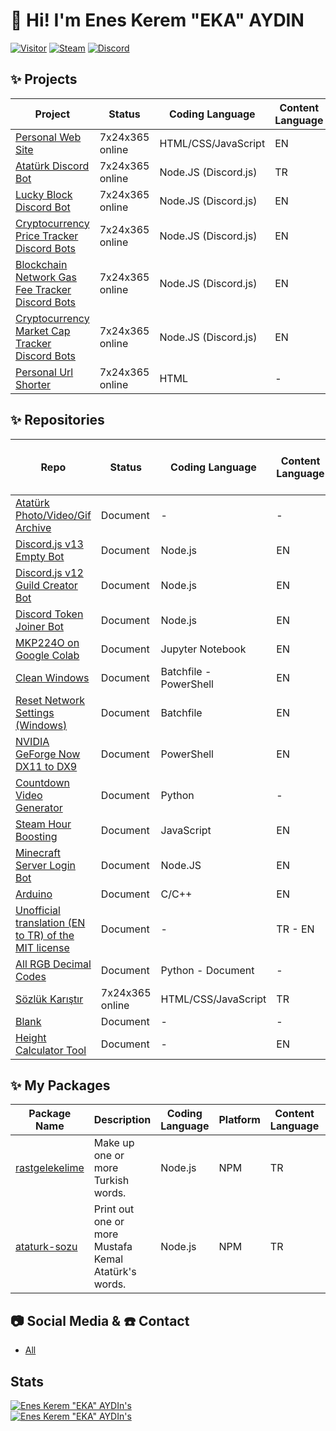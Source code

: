 # 👋 Hi! I'm Enes Kerem "EKA" AYDIN
[![Visitor](https://visitor-badge.laobi.icu/badge?page_id=EnesKeremAYDIN.EnesKeremAYDIN)](#)
[![Steam](https://img.shields.io/badge/donate-steam-blue?logo=Steam&style=flat-square)](https://steamcommunity.com/tradeoffer/new/?partner=434566573&token=g789u6Uv)
[![Discord](https://discord.com/api/guilds/817779288296128512/widget.png)](https://discord.gg/fJGtmKbuQB)

## ✨ Projects
| Project | Status | Coding Language | Content Language | Repo | Note Language |
| ----------- | ----------- | ----------- | ----------- | ----------- | ----------- |
| [Personal Web Site](https://eneskeremaydin.com.tr)| 7x24x365 online | HTML/CSS/JavaScript | EN | [GitHub Repo](https://github.com/EnesKeremAYDIN/EnesKeremAYDIN.github.io) | - |
| [Atatürk Discord Bot](https://top.gg/bot/719897844085161985)| 7x24x365 online | Node.JS (Discord.js) | TR | - | - |
| [Lucky Block Discord Bot](https://top.gg/bot/825666272335364108)| 7x24x365 online | Node.JS (Discord.js) | EN | - | - |
| [Cryptocurrency Price Tracker Discord Bots](https://eneskeremaydin.github.io/discord-tracker-bots#price-trackers)| 7x24x365 online | Node.JS (Discord.js) | EN | [GitHub Repo](https://github.com/EnesKeremAYDIN/discord-tracker-bots) | - |
| [Blockchain Network Gas Fee Tracker Discord Bots](https://eneskeremaydin.com.tr/discord-tracker-bots/#gas-fee-trackers)| 7x24x365 online | Node.JS (Discord.js) | EN | [GitHub Repo](https://github.com/EnesKeremAYDIN/discord-tracker-bots) | - |
| [Cryptocurrency Market Cap Tracker Discord Bots](https://eneskeremaydin.github.io/discord-tracker-bots#market-cap-trackers)| 7x24x365 online | Node.JS (Discord.js) | EN | [GitHub Repo](https://github.com/EnesKeremAYDIN/discord-tracker-bots) | - |
| [Personal Url Shorter](https://EKAs.link)| 7x24x365 online | HTML | - | [GitHub Repo](https://github.com/EnesKeremAYDIN0/EnesKeremAYDIN0) | - |

## ✨ Repositories
| Repo | Status | Coding Language | Content Language | The language of the notes |
| ----------- | ----------- | ----------- | ----------- | ----------- |
| [Atatürk Photo/Video/Gif Archive](https://github.com/EnesKeremAYDIN/Ataturk)| Document | - | - | TR |
| [Discord.js v13 Empty Bot](https://github.com/EnesKeremAYDIN/discord.js-v13-empty-bot) | Document | Node.js | EN | EN |
| [Discord.js v12 Guild Creator Bot](https://github.com/EnesKeremAYDIN/discord.js-v12-guild-creator) | Document | Node.js | EN | EN |
| [Discord Token Joiner Bot](https://github.com/EnesKeremAYDIN/discord-token-joiner) | Document | Node.js | EN | EN |
| [MKP224O on Google Colab](https://github.com/EnesKeremAYDIN/mkp224o-on-google-colab) | Document | Jupyter Notebook | EN | EN |
| [Clean Windows](https://github.com/EnesKeremAYDIN/CleanWindows) | Document | Batchfile - PowerShell | EN | - |
| [Reset Network Settings (Windows)](https://github.com/EnesKeremAYDIN/ResetNetworkSettings) | Document | Batchfile | EN | - |
| [NVIDIA GeForge Now DX11 to DX9](https://github.com/EnesKeremAYDIN/GeForgeNowDX11toDX9) | Document |  PowerShell | EN | - |
| [Countdown Video Generator](https://github.com/EnesKeremAYDIN/python-countdown-video-generator) | Document | Python | - | EN |
| [Steam Hour Boosting](https://github.com/EnesKeremAYDIN/steam-hour-boosting) | Document | JavaScript | EN | EN |
| [Minecraft Server Login Bot](https://github.com/EnesKeremAYDIN/minecraft-server-login-bot) | Document | Node.JS | EN | TR - EN |
| [Arduino](https://github.com/EnesKeremAYDIN/arduino) | Document | C/C++ | EN | EN |
| [Unofficial translation (EN to TR) of the MIT license](https://github.com/EnesKeremAYDIN/mit-lisansi-gayriresmi-ceviri)| Document | - | TR - EN | TR - EN |
| [All RGB Decimal Codes](https://github.com/EnesKeremAYDIN/all-rgb-decimal-codes) | Document | Python - Document | - | EN |
| [Sözlük Karıştır](https://EnesKeremAYDIN.github.io/sozlukkaristir.com) | 7x24x365 online | HTML/CSS/JavaScript | TR | TR |
| [Blank](https://github.com/EnesKeremAYDIN/Blank) | Document | - | - | - |
| [Height Calculator Tool](https://github.com/EnesKeremAYDIN/height-calculator-tool) | Document | - | EN | EN |


## ✨ My Packages
| Package Name  | Description | Coding Language | Platform | Content Language | GitHub Repo |
| ----------- | ----------- | ----------- | ----------- | ----------- | ----------- |
| [rastgelekelime](https://www.npmjs.com/package/rastgelekelime)  | Make up one or more Turkish words. | Node.js | NPM | TR | [GitHub Repo](https://github.com/EnesKeremAYDIN/npm-rastgelekelime) |
| [ataturk-sozu](https://www.npmjs.com/package/ataturk-sozu)  | Print out one or more Mustafa Kemal Atatürk's words. | Node.js | NPM | TR | [GitHub Repo](https://github.com/EnesKeremAYDIN/npm-ataturk-sozu) |

## 📷 Social Media & ☎️ Contact
- [All](https://eneskeremaydin.github.io/bio)

## Stats

[![Enes Kerem "EKA" AYDIn's](https://github-readme-stats.vercel.app/api?username=EnesKeremAYDIN&show_icons=true&theme=dark)](#)  
[![Enes Kerem "EKA" AYDIn's](https://github-readme-stats.vercel.app/api/top-langs/?username=EnesKeremAYDIN&layout=compact&theme=dark)](#)
